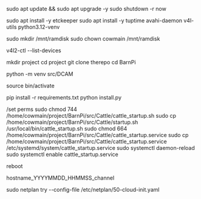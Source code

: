 sudo apt update && sudo apt upgrade -y 
sudo shutdown -r now 

sudo apt install -y etckeeper
sudo apt install -y tuptime avahi-daemon v4l-utils python3.12-venv

sudo mkdir /mnt/ramdisk
sudo chown cowmain /mnt/ramdisk

v4l2-ctl --list-devices

mkdir project
cd project
git clone therepo
cd BarnPi

python -m venv src/DCAM

source bin/activate

pip install -r requirements.txt
python install.py

/set perms
sudo chmod 744 /home/cowmain/project/BarnPi/src/Cattle/cattle_startup.sh
sudo cp /home/cowmain/project/BarnPi/src/Cattle/startup.sh /usr/local/bin/cattle_startup.sh
sudo chmod 664 /home/cowmain/project/BarnPi/src/Cattle/cattle_startup.service
sudo cp /home/cowmain/project/BarnPi/src/Cattle/cattle_startup.service /etc/systemd/system/cattle_startup.service
sudo systemctl daemon-reload
sudo systemctl enable cattle_startup.service

reboot

hostname_YYYYMMDD_HHMMSS_channel

sudo netplan try --config-file /etc/netplan/50-cloud-init.yaml